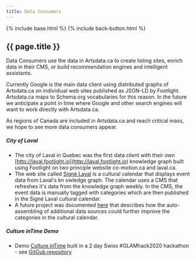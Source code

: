 ```yaml
---
title: Data Consumers
---
```


{% include base.html %}
{% include back-button.html %}

{{ page.title }}
--------------

Data Consumers use the data in Artsdata.ca to create listing sites, enrich data in their CMS, or build recommendation engines and intelligent assistants.

Currently Google is the main data client using distributed graphs of Artsdata.ca on individiual web sites published as JSON-LD by Footlight. Artsdata.ca maps to Schema.org vocabularies for this reason. In the future we anticipate a point in time where Google and other search engines will want to work directly with Artsdata.ca.

As regions of Canada are included in Artsdata.ca and reach critical mass, we hope to see more data consumers appear.


##### City of Laval

* The city of Laval in Quebec was the first data client with their own [http://laval.footlight.io](http://laval.footlight.io) knowledge graph built using Footlight on two principle website co-motion.ca and laval.ca. 
* The web site called [Signé Laval](https://signelaval.com/fr/evenements) is a cultural calendar that displays event data from Laval's kn owledge graph.  The calendar uses a CMS that refreshes it's data from the knowledge graph weekly.  In the CMS, the event data is manually tagged with categories which are then published in the Signé Laval cultural calendar.  
* A future project was documented [here](https://linkeddigitalfuture.ca/fr/2020/04/02/lier-des-jeux-de-donnees-afin-dameliorer-les-calendriers-culturels/) that describes how the auto-assembling of additional data sources could further improve the categories in the cultural calendar.

##### Culture inTime Demo

* Demo [Culture inTime](https://culture-intime.herokuapp.com) built in a 2 day Swiss #GLAMhack2020 hackathon - see [GitGub repository](https://github.com/saumier/GLAMhack2020-Culture-inTime)
